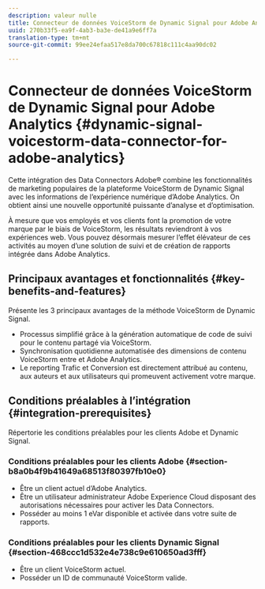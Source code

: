 ```yaml
---
description: valeur nulle
title: Connecteur de données VoiceStorm de Dynamic Signal pour Adobe Analytics
uuid: 270b33f5-ea9f-4ab3-ba3e-de41a9e6ff7a
translation-type: tm+mt
source-git-commit: 99ee24efaa517e8da700c67818c111c4aa90dc02

---
```



# Connecteur de données VoiceStorm de Dynamic Signal pour Adobe Analytics {#dynamic-signal-voicestorm-data-connector-for-adobe-analytics}

Cette intégration des Data Connectors Adobe® combine les fonctionnalités de marketing populaires de la plateforme VoiceStorm de Dynamic Signal avec les informations de l’expérience numérique d’Adobe Analytics. On obtient ainsi une nouvelle opportunité puissante d’analyse et d’optimisation.

À mesure que vos employés et vos clients font la promotion de votre marque par le biais de VoiceStorm, les résultats reviendront à vos expériences web. Vous pouvez désormais mesurer l’effet élévateur de ces activités au moyen d’une solution de suivi et de création de rapports intégrée dans Adobe Analytics.

## Principaux avantages et fonctionnalités {#key-benefits-and-features}

Présente les 3 principaux avantages de la méthode VoiceStorm de Dynamic Signal.

* Processus simplifié grâce à la génération automatique de code de suivi pour le contenu partagé via VoiceStorm.
* Synchronisation quotidienne automatisée des dimensions de contenu VoiceStorm entre et Adobe Analytics.
* Le reporting Trafic et Conversion est directement attribué au contenu, aux auteurs et aux utilisateurs qui promeuvent activement votre marque.

## Conditions préalables à l’intégration {#integration-prerequisites}

Répertorie les conditions préalables pour les clients Adobe et Dynamic Signal.

### Conditions préalables pour les clients Adobe {#section-b8a0b4f9b41649a68513f80397fb10e0}

* Être un client actuel d’Adobe Analytics.
* Être un utilisateur administrateur Adobe Experience Cloud disposant des autorisations nécessaires pour activer les Data Connectors.
* Posséder au moins 1 eVar disponible et activée dans votre suite de rapports.

### Conditions préalables pour les clients Dynamic Signal {#section-468ccc1d532e4e738c9e610650ad3fff}

* Être un client VoiceStorm actuel.
* Posséder un ID de communauté VoiceStorm valide.
